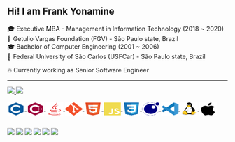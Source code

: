 ## Hi! I am Frank Yonamine
<p>
🎓 Executive MBA - Management in Information Technology (2018 ~ 2020)<br>
🏫 Getulio Vargas Foundation (FGV) - São Paulo state, Brazil<br>
🎓 Bachelor of Computer Engineering (2001 ~ 2006)<br>
🏫 Federal University of São Carlos (USFCar) - São Paulo state, Brazil
</p>
<p>
🔥 Currently working as Senior Software Engineer
</p>

<hr>

<div>
    <a href="https://github.com/yonamine">
    <img height="180em" src="https://github-readme-stats.vercel.app/api?username=yonamine&show_icons=true&theme=dracula&include_all_commits=true&count_private=true"/>
    <img height="180em" src="https://github-readme-stats.vercel.app/api/top-langs/?username=yonamine&layout=compact&langs_count=7&theme=dracula"/>
</div>

<div style="display: inline_block">
    <br>
    <img align="center" alt="Rafa-C" height="30" width="40" src="https://raw.githubusercontent.com/devicons/devicon/master/icons/c/c-plain.svg">
    <img align="center" alt="Rafa-CPP" height="30" width="40" src="https://raw.githubusercontent.com/devicons/devicon/master/icons/cplusplus/cplusplus-plain.svg">
    <img align="center" alt="Rafa-Java" height="30" width="40" src="https://raw.githubusercontent.com/devicons/devicon/master/icons/java/java-plain.svg">
    <img align="center" alt="Rafa-git" height="30" width="40" src="https://raw.githubusercontent.com/devicons/devicon/master/icons/git/git-plain.svg">
    <img align="center" alt="Rafa-HTML" height="30" width="40" src="https://raw.githubusercontent.com/devicons/devicon/master/icons/html5/html5-original.svg">
    <img align="center" alt="Rafa-Js" height="30" width="40" src="https://raw.githubusercontent.com/devicons/devicon/master/icons/javascript/javascript-plain.svg">
    <img align="center" alt="Rafa-CSS" height="30" width="40" src="https://raw.githubusercontent.com/devicons/devicon/master/icons/css3/css3-original.svg">
    <img align="center" alt="Rafa-Lua" height="30" width="40" src="https://raw.githubusercontent.com/devicons/devicon/master/icons/lua/lua-plain.svg">
    <img align="center" alt="Rafa-VSCode" height="30" width="40" src="https://raw.githubusercontent.com/devicons/devicon/master/icons/vscode/vscode-original.svg">
    <img align="center" alt="Rafa-Linux" height="30" width="40" src="https://raw.githubusercontent.com/devicons/devicon/master/icons/linux/linux-original.svg">
    <img align="center" alt="Rafa-Apple" height="30" width="40" src="https://raw.githubusercontent.com/devicons/devicon/master/icons/apple/apple-original.svg">
</div>
  
##
 
<div> 
    <a href="https://www.youtube.com/channel/UCjg2ap1uHdf_wJKajE06JAg" target="_blank"><img src="https://img.shields.io/badge/YouTube-FF0000?style=for-the-badge&logo=youtube&logoColor=white" target="_blank"></a>
    <a href="https://www.instagram.com/fyonamine" target="_blank"><img src="https://img.shields.io/badge/-Instagram-%23E4405F?style=for-the-badge&logo=instagram&logoColor=white" target="_blank"></a>
    <a href="https://www.twitch.tv/frankyonamine" target="_blank"><img src="https://img.shields.io/badge/Twitch-9146FF?style=for-the-badge&logo=twitch&logoColor=white" target="_blank"></a>
    <a href="https://discord.gg/G9GPg5SA75" target="_blank"><img src="https://img.shields.io/badge/Discord-7289DA?style=for-the-badge&logo=discord&logoColor=white" target="_blank"></a> 
    <a href = "mailto:fsy0jpn@gmail.com"><img src="https://img.shields.io/badge/-Gmail-%23333?style=for-the-badge&logo=gmail&logoColor=white" target="_blank"></a>
    <a href="https://www.linkedin.com/in/frankyonamine/" target="_blank"><img src="https://img.shields.io/badge/-LinkedIn-%230077B5?style=for-the-badge&logo=linkedin&logoColor=white" target="_blank"></a> 
 </div>

<!--
Emojis from https://emojipedia.org/
-->
